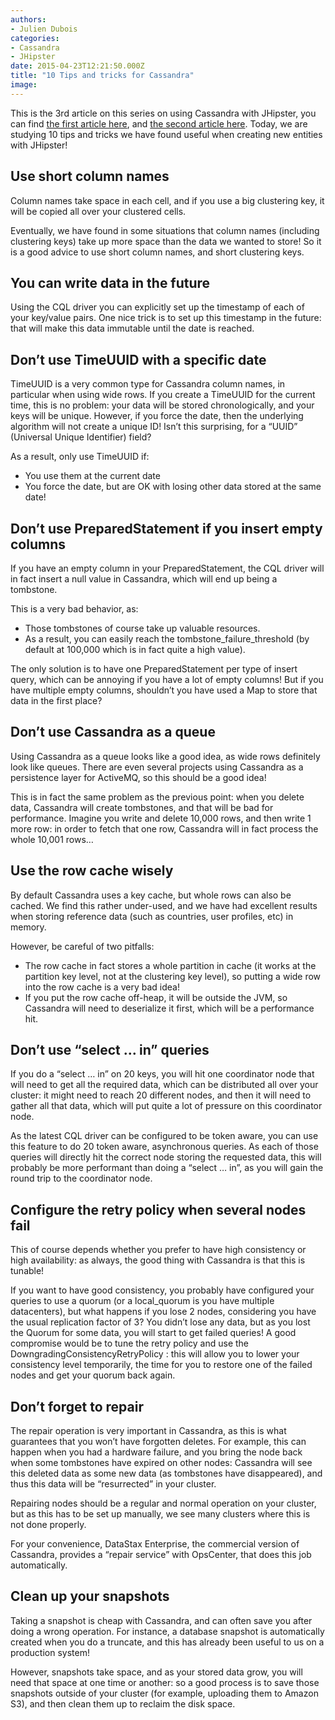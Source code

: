 ```yaml
---
authors:
- Julien Dubois
categories:
- Cassandra
- JHipster
date: 2015-04-23T12:21:50.000Z
title: "10 Tips and tricks for Cassandra"
image: 
---
```


This is the 3rd article on this series on using Cassandra with JHipster, you can find [the first article here](http://www.ipponusa.com/using-cassandra-jhipster/), and [the second article here](http://www.ipponusa.com/modeling-data-with-cassandra-what-cql-hides-away-from-you/). Today, we are studying 10 tips and tricks we have found useful when creating new entities with JHipster!

## Use short column names

Column names take space in each cell, and if you use a big clustering key, it will be copied all over your clustered cells.

Eventually, we have found in some situations that column names (including clustering keys) take up more space than the data we wanted to store! So it is a good advice to use short column names, and short clustering keys.

## You can write data in the future

Using the CQL driver you can explicitly set up the timestamp of each of your key/value pairs. One nice trick is to set up this timestamp in the future: that will make this data immutable until the date is reached.

## Don’t use TimeUUID with a specific date

TimeUUID is a very common type for Cassandra column names, in particular when using wide rows. If you create a TimeUUID for the current time, this is no problem: your data will be stored chronologically, and your keys will be unique. However, if you force the date, then the underlying algorithm will not create a unique ID! Isn’t this surprising, for a “UUID” (Universal Unique Identifier) field?

As a result, only use TimeUUID if:

- You use them at the current date
- You force the date, but are OK with losing other data stored at the same date!

## Don’t use PreparedStatement if you insert empty columns

If you have an empty column in your PreparedStatement, the CQL driver will in fact insert a null value in Cassandra, which will end up being a tombstone.

This is a very bad behavior, as:

- Those tombstones of course take up valuable resources.
- As a result, you can easily reach the tombstone_failure_threshold (by default at 100,000 which is in fact quite a high value).

The only solution is to have one PreparedStatement per type of insert query, which can be annoying if you have a lot of empty columns! But if you have multiple empty columns, shouldn’t you have used a Map to store that data in the first place?

## Don’t use Cassandra as a queue

Using Cassandra as a queue looks like a good idea, as wide rows definitely look like queues. There are even several projects using Cassandra as a persistence layer for ActiveMQ, so this should be a good idea!

This is in fact the same problem as the previous point: when you delete data, Cassandra will create tombstones, and that will be bad for performance. Imagine you write and delete 10,000 rows, and then write 1 more row: in order to fetch that one row, Cassandra will in fact process the whole 10,001 rows…

## Use the row cache wisely

By default Cassandra uses a key cache, but whole rows can also be cached. We find this rather under-used, and we have had excellent results when storing reference data (such as countries, user profiles, etc) in memory.

However, be careful of two pitfalls:

- The row cache in fact stores a whole partition in cache (it works at the partition key level, not at the clustering key level), so putting a wide row into the row cache is a very bad idea!
- If you put the row cache off-heap, it will be outside the JVM, so Cassandra will need to deserialize it first, which will be a performance hit.

## Don’t use “select … in” queries

If you do a “select … in” on 20 keys, you will hit one coordinator node that will need to get all the required data, which can be distributed all over your cluster: it might need to reach 20 different nodes, and then it will need to gather all that data, which will put quite a lot of pressure on this coordinator node.

As the latest CQL driver can be configured to be token aware, you can use this feature to do 20 token aware, asynchronous queries. As each of those queries will directly hit the correct node storing the requested data, this will probably be more performant than doing a “select … in”, as you will gain the round trip to the coordinator node.

## Configure the retry policy when several nodes fail

This of course depends whether you prefer to have high consistency or high availability: as always, the good thing with Cassandra is that this is tunable!

If you want to have good consistency, you probably have configured your queries to use a quorum (or a local_quorum is you have multiple datacenters), but what happens if you lose 2 nodes, considering you have the usual replication factor of 3? You didn’t lose any data, but as you lost the Quorum for some data, you will start to get failed queries! A good compromise would be to tune the retry policy and use the DowngradingConsistencyRetryPolicy : this will allow you to lower your consistency level temporarily, the time for you to restore one of the failed nodes and get your quorum back again.

## Don’t forget to repair

The repair operation is very important in Cassandra, as this is what guarantees that you won’t have forgotten deletes. For example, this can happen when you had a hardware failure, and you bring the node back when some tombstones have expired on other nodes: Cassandra will see this deleted data as some new data (as tombstones have disappeared), and thus this data will be “resurrected” in your cluster.

Repairing nodes should be a regular and normal operation on your cluster, but as this has to be set up manually, we see many clusters where this is not done properly.

For your convenience, DataStax Enterprise, the commercial version of Cassandra, provides a “repair service” with OpsCenter, that does this job automatically.

## Clean up your snapshots

Taking a snapshot is cheap with Cassandra, and can often save you after doing a wrong operation. For instance, a database snapshot is automatically created when you do a truncate, and this has already been useful to us on a production system!

However, snapshots take space, and as your stored data grow, you will need that space at one time or another: so a good process is to save those snapshots outside of your cluster (for example, uploading them to Amazon S3), and then clean them up to reclaim the disk space.
